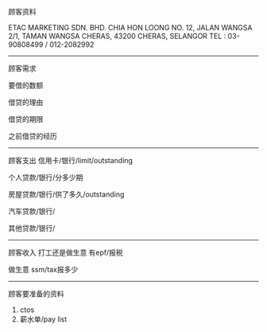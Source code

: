 顾客资料

ETAC MARKETING SDN. BHD. 
CHIA HON LOONG NO. 12, JALAN WANGSA 2/1, TAMAN WANGSA CHERAS, 43200 CHERAS, SELANGOR TEL : 03-90808499 / 012-2082992

-----------------
顾客需求


要借的数额

借贷的理由

借贷的期限

之前借贷的经历


--------------
顾客支出
信用卡/银行/limit/outstanding


个人贷款/银行/分多少期

房屋贷款/银行/供了多久/outstanding

汽车贷款/银行/


其他贷款/银行/

-----------
顾客收入
打工还是做生意
有epf/报税

做生意 ssm/tax报多少

-------
顾客要准备的资料
1. ctos
2. 薪水单/pay list





